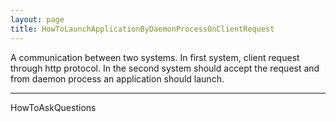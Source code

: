 ```yaml
---
layout: page
title: HowToLaunchApplicationByDaemonProcessOnClientRequest
---
```


A communication between two systems. 
In first system, client request through http protocol.
In the second system should accept the request and from daemon process an application should launch.

----
HowToAskQuestions

